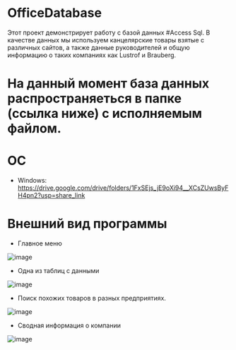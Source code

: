 # OfficeDatabase 
Этот проект демонстрирует работу с базой данных #Access Sql. 
В качестве данных мы используем канцелярские товары взятые с различных сайтов, а также 
данные руководителей и общую информацию о таких компаниях как Lustrof и Brauberg.

#  На данный момент база данных распространяеться в папке (ссылка ниже) с исполняемым файлом. 

# ОС
- Windows: https://drive.google.com/drive/folders/1FxSEjs_jE9oXi94__XCsZUwsByFH4pn2?usp=share_link

# Внешний вид программы 

- Главное меню

![image](https://user-images.githubusercontent.com/100667839/230793154-ed931f8e-09ce-4b1d-9849-fa951ae63f6c.png)

- Одна из таблиц с данными

![image](https://user-images.githubusercontent.com/100667839/230793170-dd7a1304-854f-4f7b-9536-214b3161dc35.png)

- Поиск похожих товаров в разных предприятиях.

![image](https://user-images.githubusercontent.com/100667839/230793243-3d9a7fe2-f596-44dd-808f-192dfa20d5e9.png)

- Сводная информация о компании

![image](https://user-images.githubusercontent.com/100667839/230793284-a33e7ac6-f773-4eb6-aafb-d384f4d4b4ac.png)


